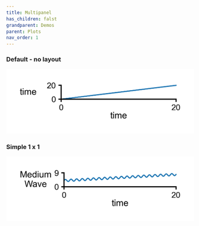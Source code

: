 ```yaml
---
title: Multipanel
has_children: falst
grandparent: Demos
parent: Plots
nav_order: 1
---
```


### Default - no layout
![blank](images/blank_json.png)

### Simple 1 x 1
![Simple 1 x 1](images/1_1.png)
